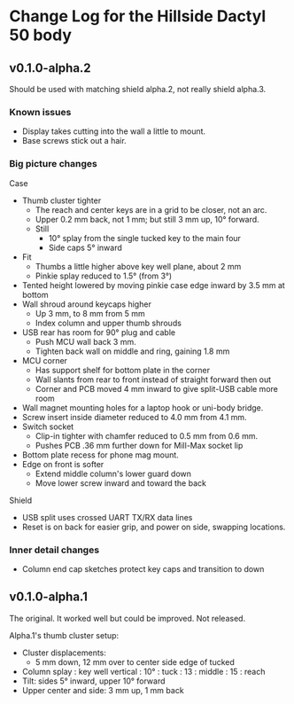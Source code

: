 # Change Log for the Hillside Dactyl 50 body

## v0.1.0-alpha.2

Should be used with matching shield alpha.2, not really shield alpha.3.

### Known issues

-   Display takes cutting into the wall a little to mount.
-   Base screws stick out a hair.

### Big picture changes

Case

-   Thumb cluster tighter
    -   The reach and center keys are in a grid to be closer, not an arc.
    -   Upper 0.2 mm back, not 1 mm; but still 3 mm up, 10° forward.
    -   Still
        -   10° splay from the single tucked key to the main four
        -   Side caps 5° inward
-   Fit
    -   Thumbs a little higher above key well plane, about 2 mm
    -   Pinkie splay reduced to 1.5° (from 3°)
-   Tented height lowered by moving pinkie case edge inward by 3.5 mm at bottom
-   Wall shroud around keycaps higher
    -   Up 3 mm, to 8 mm from 5 mm
    -   Index column and upper thumb shrouds
-   USB rear has room for 90° plug and cable
    -   Push MCU wall back 3 mm.
    -   Tighten back wall on middle and ring, gaining 1.8 mm
-   MCU corner
    -   Has support shelf for bottom plate in the corner
    -   Wall slants from rear to front instead of straight forward then out
    -   Corner and PCB moved 4 mm inward to give split-USB cable more room
-   Wall magnet mounting holes for a laptop hook or uni-body bridge.
-   Screw insert inside diameter reduced to 4.0 mm from 4.1 mm.
-   Switch socket
    -   Clip-in tighter with chamfer reduced to 0.5 mm from 0.6 mm.
    -   Pushes PCB .36 mm further down for Mill-Max socket lip
-   Bottom plate recess for phone mag mount.
-   Edge on front is softer
    -   Extend middle column's lower guard down
    -   Move lower screw inward and toward the back

Shield

-   USB split uses crossed UART TX/RX data lines
-   Reset is on back for easier grip, and power on side, swapping locations.

### Inner detail changes

-   Column end cap sketches protect key caps and transition to down

## v0.1.0-alpha.1

The original. It worked well but could be improved. Not released.

Alpha.1's thumb cluster setup:

-  Cluster displacements:
    -   5 mm down, 12 mm over to center side edge of tucked
-   Column splay : key well vertical : 10° : tuck : 13 : middle : 15 : reach
-   Tilt: sides 5° inward, upper 10° forward
-   Upper center and side: 3 mm up, 1 mm back
